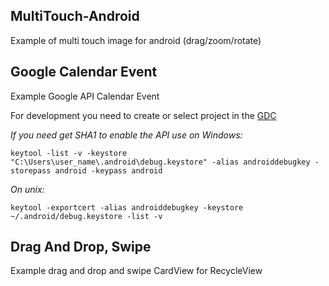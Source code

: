## MultiTouch-Android
Example of multi touch image for android (drag/zoom/rotate)

## Google Calendar Event
Example Google API Calendar Event


For development you need to create or select project in the [GDC](https://console.developers.google.com/flows/enableapi?apiid=calendar)

*If you need get SHA1 to enable the API use on Windows:*
```
keytool -list -v -keystore "C:\Users\user_name\.android\debug.keystore" -alias androiddebugkey -storepass android -keypass android
```
*On unix:*
```
keytool -exportcert -alias androiddebugkey -keystore ~/.android/debug.keystore -list -v
```
## Drag And Drop, Swipe
Example drag and drop and swipe CardView for RecycleView